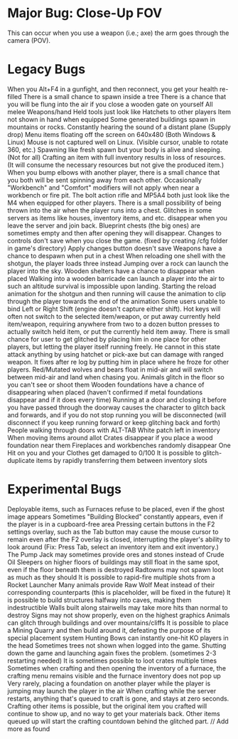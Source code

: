 # Major Bug: Close-Up FOV

This can occur when you use a weapon (i.e.; axe) the arm goes through the camera (POV).
# Legacy Bugs

When you Alt+F4 in a gunfight, and then reconnect, you get your health re-filled
There is a small chance to spawn inside a tree
There is a chance that you will be flung into the air if you close a wooden gate on yourself
All melee Weapons/hand Held tools just look like Hatchets to other players
Item not shown in hand when equipped 
Some generated buildings spawn in mountains or rocks. 
Constantly hearing the sound of a distant plane (Supply drop)
Menu items floating off the screen on 640x480 (Both Windows & Linux)
Mouse is not captured well on Linux. (Visible cursor, unable to rotate 360, etc.)
Spawning like fresh spawn but your body is alive and sleeping. (Not for all) 
Crafting an item with full inventory results in loss of resources. (It will consume the necessary resources but not give the produced item.)
When you bump elbows with another player, there is a small chance that you both will be sent spinning away from each other.
Occasionally "Workbench" and "Comfort" modifiers will not apply when near a workbench or fire pit.
The bolt action rifle and MP5A4 both just look like the M4 when equipped for other players.
There is a small possibility of being thrown into the air when the player runs into a chest. 
Glitches in some servers as items like houses, inventory items, and etc. disappear when you leave the server and join back.
Blueprint chests (the big ones) are sometimes empty and then after opening they will disappear.
Changes to controls don't save when you close the game. (fixed by creating /cfg folder in game's directory)
Apply changes button doesn't save 
Weapons have a chance to despawn when put in a chest
When reloading one shell with the shotgun, the player loads three instead
Jumping over a rock can launch the player into the sky.
Wooden shelters have a chance to disappear when placed
Walking into a wooden barricade can launch a player into the air to such an altitude survival is impossible upon landing.
Starting the reload animation for the shotgun and then running will cause the animation to clip through the player towards the end of the animation
Some users unable to bind Left or Right Shift (engine doesn't capture either shift).
Hot keys will often not switch to the selected item/weapon, or put away currently held item/weapon, requiring anywhere from two to a dozen button presses to actually switch held item, or put the currently held item away.
There is small chance for user to get glitched by placing him in one place for other players, but letting the player itself running freely. He cannot in this state attack anything by using hatchet or pick-axe but can damage with ranged weapon. It fixes after re log by putting him in place where he froze for other players.
Red/Mutated wolves and bears float in mid-air and will switch between mid-air and land when chasing you.
Animals glitch in the floor so you can't see or shoot them
Wooden foundations have a chance of disappearing when placed (haven't confirmed if metal foundations disappear and if it does every time)
Running at a door and closing it before you have passed through the doorway causes the character to glitch back and forwards, and if you do not stop running you will be disconnected (will disconnect if you keep running forward or keep glitching back and forth)
People walking through doors with ALT-TAB
White patch left in inventory When moving items around allot
Crates disappear if you place a wood foundation near them
Fireplaces and workbenches randomly disappear
One Hit on you and your Clothes get damaged to 0/100
It is possible to glitch-duplicate items by rapidly transferring them between inventory slots
# Experimental Bugs

Deployable items, such as Furnaces refuse to be placed, even if the ghost image appears
Sometimes "Building Blocked" constantly appears, even if the player is in a cupboard-free area
Pressing certain buttons in the F2 settings overlay, such as the Tab button may cause the mouse cursor to remain even after the F2 overlay is closed, interrupting the player's ability to look around (Fix: Press Tab, select an inventory item and exit inventory.)
The Pump Jack may sometimes provide ores and stones instead of Crude Oil
Sleepers on higher floors of buildings may still float in the same spot, even if the floor beneath them is destroyed
Radtowns may not spawn loot as much as they should
It is possible to rapid-fire multiple shots from a Rocket Launcher
Many animals provide Raw Wolf Meat instead of their corresponding counterparts (this is placeholder, will be fixed in the future)
It is possible to build structures halfway into caves, making them indestructible
Walls built along stairwells may take more hits than normal to destroy
Signs may not show properly, even on the highest graphics
Animals can glitch through buildings and over mountains/cliffs
It is possible to place a Mining Quarry and then build around it, defeating the purpose of its special placement system
Hunting Bows can instantly one-hit KO players in the head
Sometimes trees not shown when logged into the game. Shutting down the game and launching again fixes the problem. (sometimes 2-3 restarting needed)
It is sometimes possible to loot crates multiple times
Sometimes when crafting and then opening the inventory of a furnace, the crafting menu remains visible and the furnace inventory does not pop up
Very rarely, placing a foundation on another player while the player is jumping may launch the player in the air
When crafting while the server restarts, anything that's queued to craft is gone, and stays at zero seconds. Crafting other items is possible, but the original item you crafted will continue to show up, and no way to get your materials back. Other items queued up will start the crafting countdown behind the glitched part.
// Add more as found
